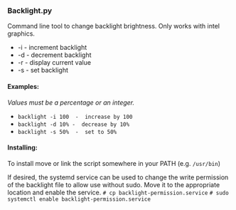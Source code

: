 ### Backlight.py
Command line tool to change backlight brightness.
Only works with intel graphics.

* -i  -  increment backlight
* -d  -  decrement backlight
* -r  -  display current value
* -s  -  set backlight

#### Examples:
_Values must be a percentage or an integer._
* `backlight -i 100  -  increase by 100`
* `backlight -d 10% -  decrease by 10%`
* `backlight -s 50%  -  set to 50%`


#### Installing:
To install move or link the script somewhere in your PATH (e.g. `/usr/bin`)

If desired, the systemd service can be used to change the write permission of the backlight file to allow use without sudo. Move it to the appropriate location and enable the service. 
`# cp backlight-permission.service`
`# sudo systemctl enable backlight-permission.service`
